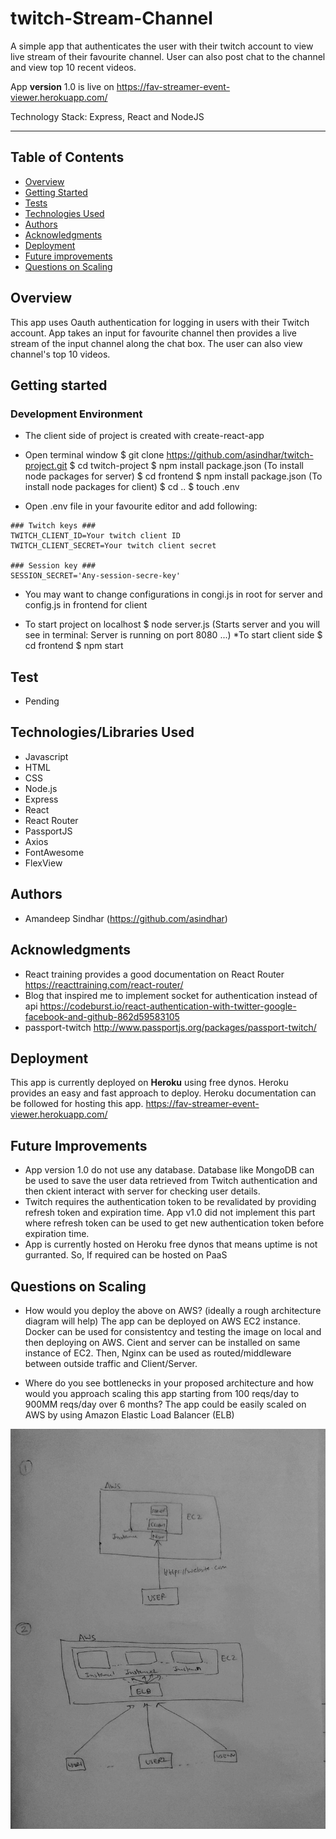 # twitch-Stream-Channel
A simple app that authenticates the user with their twitch account to view live stream of their favourite channel. User can also post chat to the channel and view top 10 recent videos.

App **version** 1.0  is live on https://fav-streamer-event-viewer.herokuapp.com/ 

Technology Stack: Express, React and NodeJS
*** 

## Table of Contents
* [Overview](#overview)
* [Getting Started](#getting-started)
* [Tests](#tests)
* [Technologies Used](#technologies-used)
* [Authors](#authors)
* [Acknowledgments](#acknowledgments)
* [Deployment](#deployment)
* [Future improvements](#future-improvements)
* [Questions on Scaling](#questions-on-scaling)

## Overview
This app uses Oauth authentication for logging in users with their Twitch account. App takes an input for favourite channel then provides a live stream of the input channel along the chat box. The user can also view channel's top 10 videos.

## Getting started
### Development Environment
* The client side of project is created with create-react-app
* Open terminal window 
$ git clone https://github.com/asindhar/twitch-project.git 
$ cd twitch-project
$ npm install package.json (To install node packages for server)
$ cd frontend
$ npm install package.json (To install node packages for client)
$ cd ..
$ touch .env

* Open .env file in your favourite editor and add following:
```
### Twitch keys ###
TWITCH_CLIENT_ID=Your twitch client ID
TWITCH_CLIENT_SECRET=Your twitch client secret

### Session key ###
SESSION_SECRET='Any-session-secre-key'
```

* You may want to change configurations in congi.js in root for server and config.js in frontend for client

* To start project on localhost
$ node server.js
(Starts server and you will see in terminal: Server is running on port 8080 ...)
*To start client side
$ cd frontend
$ npm start


## Test
* Pending

## Technologies/Libraries Used
* Javascript
* HTML
* CSS
* Node.js
* Express
* React
* React Router
* PassportJS
* Axios
* FontAwesome
* FlexView

## Authors
* Amandeep Sindhar (https://github.com/asindhar)

## Acknowledgments
* React training provides a good documentation on React Router https://reacttraining.com/react-router/
* Blog that inspired me to implement socket for authentication instead of api https://codeburst.io/react-authentication-with-twitter-google-facebook-and-github-862d59583105
* passport-twitch http://www.passportjs.org/packages/passport-twitch/

## Deployment
This app is currently deployed on **Heroku** using free dynos. Heroku provides an easy and fast approach to deploy. Heroku documentation can be followed for hosting this app.
https://fav-streamer-event-viewer.herokuapp.com/ 

## Future Improvements
* App version 1.0 do not use any database. Database like MongoDB can be used to save the user data retrieved from Twitch authentication and then ckient interact with server for checking user details.
* Twitch requires the authentication token to be revalidated by providing refresh token and expiration time. App v1.0 did not implement this part where refresh token can be used to get new authentication token before expiration time.
* App is currently hosted on Heroku free dynos that means uptime is not gurranted. So, If required can be hosted on PaaS

## Questions on Scaling
* How would you deploy the above on AWS? (ideally a rough architecture diagram will help)
The app can be deployed on AWS EC2 instance. Docker can be used for consistentcy and testing the image on local and then deploying on AWS.
Cient and server can be installed on same instance of EC2. Then, Nginx can be used as routed/middleware between outside traffic and Client/Server.

* Where do you see bottlenecks in your proposed architecture and how would you approach scaling this app starting from 100 reqs/day to 900MM reqs/day over 6 months?
The app could be easily scaled on AWS by using Amazon Elastic Load Balancer (ELB)

![alt architecture](ArchitectureAWS.jpg?raw=true "ArchitectureAWS")
